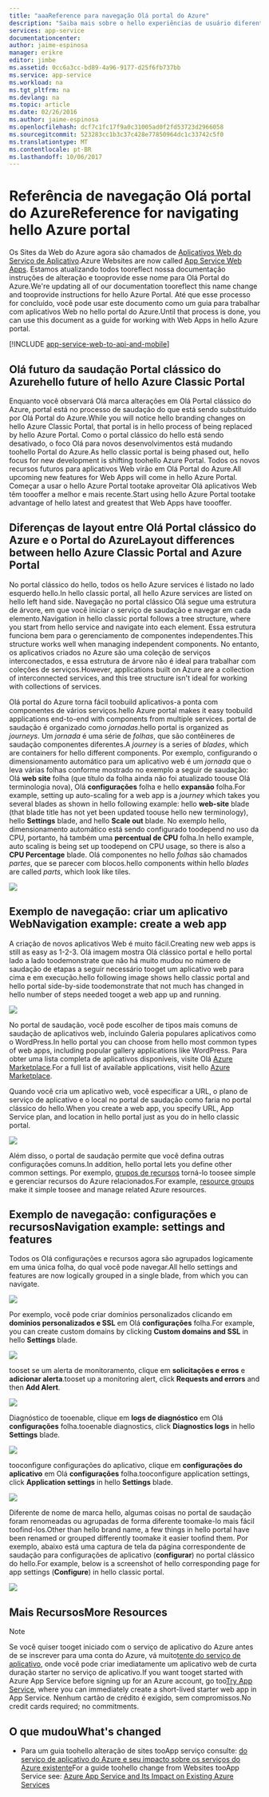```yaml
---
title: "aaaReference para navegação Olá portal do Azure"
description: "Saiba mais sobre o hello experiências de usuário diferente para Web do serviço de aplicativo entre o portal de gerenciamento hello e hello Portal do Azure"
services: app-service
documentationcenter: 
author: jaime-espinosa
manager: erikre
editor: jimbe
ms.assetid: 0cc6a3cc-bd89-4a96-9177-d25f6fb737bb
ms.service: app-service
ms.workload: na
ms.tgt_pltfrm: na
ms.devlang: na
ms.topic: article
ms.date: 02/26/2016
ms.author: jaime-espinosa
ms.openlocfilehash: dcf7c1fc17f9a0c31005ad0f2fd53723d2966058
ms.sourcegitcommit: 523283cc1b3c37c428e77850964dc1c33742c5f0
ms.translationtype: MT
ms.contentlocale: pt-BR
ms.lasthandoff: 10/06/2017
---
```

# <a name="reference-for-navigating-hello-azure-portal"></a><span data-ttu-id="a21c7-103">Referência de navegação Olá portal do Azure</span><span class="sxs-lookup"><span data-stu-id="a21c7-103">Reference for navigating hello Azure portal</span></span>
<span data-ttu-id="a21c7-104">Os Sites da Web do Azure agora são chamados de [Aplicativos Web do Serviço de Aplicativo](http://go.microsoft.com/fwlink/?LinkId=529714).</span><span class="sxs-lookup"><span data-stu-id="a21c7-104">Azure Websites are now called [App Service Web Apps](http://go.microsoft.com/fwlink/?LinkId=529714).</span></span> <span data-ttu-id="a21c7-105">Estamos atualizando todos tooreflect nossa documentação instruções de alteração e tooprovide esse nome para Olá Portal do Azure.</span><span class="sxs-lookup"><span data-stu-id="a21c7-105">We're updating all of our documentation tooreflect this name change and tooprovide instructions for hello Azure Portal.</span></span> <span data-ttu-id="a21c7-106">Até que esse processo for concluído, você pode usar este documento como um guia para trabalhar com aplicativos Web no hello portal do Azure.</span><span class="sxs-lookup"><span data-stu-id="a21c7-106">Until that process is done, you can use this document as a guide for working with Web Apps in hello Azure portal.</span></span>

[!INCLUDE [app-service-web-to-api-and-mobile](../../includes/app-service-web-to-api-and-mobile.md)]

## <a name="hello-future-of-hello-azure-classic-portal"></a><span data-ttu-id="a21c7-107">Olá futuro da saudação Portal clássico do Azure</span><span class="sxs-lookup"><span data-stu-id="a21c7-107">hello future of hello Azure Classic Portal</span></span>
<span data-ttu-id="a21c7-108">Enquanto você observará Olá marca alterações em Olá Portal clássico do Azure, portal está no processo de saudação do que está sendo substituído por Olá Portal do Azure.</span><span class="sxs-lookup"><span data-stu-id="a21c7-108">While you will notice hello branding changes on hello Azure Classic Portal, that portal is in hello process of being replaced by hello Azure Portal.</span></span> <span data-ttu-id="a21c7-109">Como o portal clássico do hello está sendo desativado, o foco Olá para novos desenvolvimentos está mudando toohello Portal do Azure.</span><span class="sxs-lookup"><span data-stu-id="a21c7-109">As hello classic portal is being phased out, hello focus for new development is shifting toohello Azure Portal.</span></span> <span data-ttu-id="a21c7-110">Todos os novos recursos futuros para aplicativos Web virão em Olá Portal do Azure.</span><span class="sxs-lookup"><span data-stu-id="a21c7-110">All upcoming new features for Web Apps will come in hello Azure Portal.</span></span> <span data-ttu-id="a21c7-111">Começar a usar o hello Azure Portal tootake aproveitar Olá aplicativos Web têm toooffer a melhor e mais recente.</span><span class="sxs-lookup"><span data-stu-id="a21c7-111">Start using hello Azure Portal tootake advantage of hello latest and greatest that Web Apps have toooffer.</span></span>

## <a name="layout-differences-between-hello-azure-classic-portal-and-azure-portal"></a><span data-ttu-id="a21c7-112">Diferenças de layout entre Olá Portal clássico do Azure e o Portal do Azure</span><span class="sxs-lookup"><span data-stu-id="a21c7-112">Layout differences between hello Azure Classic Portal and Azure Portal</span></span>
<span data-ttu-id="a21c7-113">No portal clássico do hello, todos os hello Azure services é listado no lado esquerdo hello.</span><span class="sxs-lookup"><span data-stu-id="a21c7-113">In hello classic portal, all hello Azure services are listed on hello left hand side.</span></span> <span data-ttu-id="a21c7-114">Navegação no portal clássico Olá segue uma estrutura de árvore, em que você iniciar o serviço de saudação e navegar em cada elemento.</span><span class="sxs-lookup"><span data-stu-id="a21c7-114">Navigation in hello classic portal follows a tree structure, where you start from hello service and navigate into each element.</span></span> <span data-ttu-id="a21c7-115">Essa estrutura funciona bem para o gerenciamento de componentes independentes.</span><span class="sxs-lookup"><span data-stu-id="a21c7-115">This structure works well when managing independent components.</span></span> <span data-ttu-id="a21c7-116">No entanto, os aplicativos criados no Azure são uma coleção de serviços interconectados, e essa estrutura de árvore não é ideal para trabalhar com coleções de serviços.</span><span class="sxs-lookup"><span data-stu-id="a21c7-116">However, applications built on Azure are a collection of interconnected services, and this tree structure isn't ideal for working with collections of services.</span></span> 

<span data-ttu-id="a21c7-117">Olá portal do Azure torna fácil toobuild aplicativos-a ponta com componentes de vários serviços.</span><span class="sxs-lookup"><span data-stu-id="a21c7-117">hello Azure portal makes it easy toobuild applications end-to-end with components from multiple services.</span></span> <span data-ttu-id="a21c7-118">portal de saudação é organizado como *jornadas*.</span><span class="sxs-lookup"><span data-stu-id="a21c7-118">hello portal is organized as *journeys*.</span></span> <span data-ttu-id="a21c7-119">Um *jornada* é uma série de *folhas*, que são contêineres de saudação componentes diferentes.</span><span class="sxs-lookup"><span data-stu-id="a21c7-119">A *journey* is a series of *blades*, which are containers for hello different components.</span></span> <span data-ttu-id="a21c7-120">Por exemplo, configurando o dimensionamento automático para um aplicativo web é um *jornada* que o leva várias folhas conforme mostrado no exemplo a seguir de saudação: Olá **web site** folha (que título da folha ainda não foi atualizado toouse Olá terminologia nova), Olá **configurações** folha e hello **expansão** folha.</span><span class="sxs-lookup"><span data-stu-id="a21c7-120">For example, setting up auto-scaling for a web app is a *journey* which takes you several blades as shown in hello following example: hello **web-site** blade (that blade title has not yet been updated toouse hello new terminology), hello **Settings** blade, and hello **Scale out** blade.</span></span> <span data-ttu-id="a21c7-121">No exemplo hello, dimensionamento automático está sendo configurado toodepend no uso da CPU, portanto, há também uma **percentual de CPU** folha.</span><span class="sxs-lookup"><span data-stu-id="a21c7-121">In hello example, auto scaling is being set up toodepend on CPU usage, so there is also a **CPU Percentage** blade.</span></span> <span data-ttu-id="a21c7-122">Olá componentes no hello *folhas* são chamados *partes*, que se parecer com blocos.</span><span class="sxs-lookup"><span data-stu-id="a21c7-122">hello components within hello *blades* are called *parts*, which look like tiles.</span></span> 

![](./media/app-service-web-app-azure-portal/AutoScaling.png)

## <a name="navigation-example-create-a-web-app"></a><span data-ttu-id="a21c7-123">Exemplo de navegação: criar um aplicativo Web</span><span class="sxs-lookup"><span data-stu-id="a21c7-123">Navigation example: create a web app</span></span>
<span data-ttu-id="a21c7-124">A criação de novos aplicativos Web é muito fácil.</span><span class="sxs-lookup"><span data-stu-id="a21c7-124">Creating new web apps is still as easy as 1-2-3.</span></span> <span data-ttu-id="a21c7-125">Olá imagem mostra Olá clássico portal e hello portal lado a lado toodemonstrate que não há muito mudou no número de saudação de etapas a seguir necessário tooget um aplicativo web para cima e em execução.</span><span class="sxs-lookup"><span data-stu-id="a21c7-125">hello following image shows hello classic portal and hello portal side-by-side toodemonstrate that not much has changed in hello number of steps needed tooget a web app up and running.</span></span> 

![](./media/app-service-web-app-azure-portal/CreateWebApp.png)

<span data-ttu-id="a21c7-126">No portal de saudação, você pode escolher de tipos mais comuns de saudação de aplicativos web, incluindo Galeria populares aplicativos como o WordPress.</span><span class="sxs-lookup"><span data-stu-id="a21c7-126">In hello portal you can choose from hello most common types of web apps, including popular gallery applications like WordPress.</span></span> <span data-ttu-id="a21c7-127">Para obter uma lista completa de aplicativos disponíveis, visite Olá [Azure Marketplace].</span><span class="sxs-lookup"><span data-stu-id="a21c7-127">For a full list of available applications, visit hello [Azure Marketplace].</span></span>

<span data-ttu-id="a21c7-128">Quando você cria um aplicativo web, você especificar a URL, o plano de serviço de aplicativo e o local no portal de saudação como faria no portal clássico do hello.</span><span class="sxs-lookup"><span data-stu-id="a21c7-128">When you create a web app, you specify URL, App Service plan, and location in hello portal just as you do in hello classic portal.</span></span> 

![](./media/app-service-web-app-azure-portal/CreateWebAppSettings.png)

<span data-ttu-id="a21c7-129">Além disso, o portal de saudação permite que você defina outras configurações comuns.</span><span class="sxs-lookup"><span data-stu-id="a21c7-129">In addition, hello portal lets you define other common settings.</span></span> <span data-ttu-id="a21c7-130">Por exemplo, [grupos de recursos](../azure-resource-manager/resource-group-overview.md) torná-lo toosee simple e gerenciar recursos do Azure relacionados.</span><span class="sxs-lookup"><span data-stu-id="a21c7-130">For example, [resource groups](../azure-resource-manager/resource-group-overview.md) make it simple toosee and manage related Azure resources.</span></span> 

## <a name="navigation-example-settings-and-features"></a><span data-ttu-id="a21c7-131">Exemplo de navegação: configurações e recursos</span><span class="sxs-lookup"><span data-stu-id="a21c7-131">Navigation example: settings and features</span></span>
<span data-ttu-id="a21c7-132">Todos os Olá configurações e recursos agora são agrupados logicamente em uma única folha, do qual você pode navegar.</span><span class="sxs-lookup"><span data-stu-id="a21c7-132">All hello settings and features are now logically grouped in a single blade, from which you can navigate.</span></span>

![](./media/app-service-web-app-azure-portal/WebAppSettings.png)

<span data-ttu-id="a21c7-133">Por exemplo, você pode criar domínios personalizados clicando em **domínios personalizados e SSL** em Olá **configurações** folha.</span><span class="sxs-lookup"><span data-stu-id="a21c7-133">For example, you can create custom domains by clicking **Custom domains and SSL** in hello **Settings** blade.</span></span>

![](./media/app-service-web-app-azure-portal/ConfigureWebApp.png)

<span data-ttu-id="a21c7-134">tooset se um alerta de monitoramento, clique em **solicitações e erros** e **adicionar alerta**.</span><span class="sxs-lookup"><span data-stu-id="a21c7-134">tooset up a monitoring alert, click **Requests and errors** and then **Add Alert**.</span></span>

![](./media/app-service-web-app-azure-portal/Monitoring.png)

<span data-ttu-id="a21c7-135">Diagnóstico de tooenable, clique em **logs de diagnóstico** em Olá **configurações** folha.</span><span class="sxs-lookup"><span data-stu-id="a21c7-135">tooenable diagnostics, click **Diagnostics logs** in hello **Settings** blade.</span></span>

![](./media/app-service-web-app-azure-portal/Diagnostics.png)

<span data-ttu-id="a21c7-136">tooconfigure configurações do aplicativo, clique em **configurações do aplicativo** em Olá **configurações** folha.</span><span class="sxs-lookup"><span data-stu-id="a21c7-136">tooconfigure application settings, click **Application settings** in hello **Settings** blade.</span></span> 

![](./media/app-service-web-app-azure-portal/AppSettingsPreview.png)

<span data-ttu-id="a21c7-137">Diferente de nome de marca hello, algumas coisas no portal de saudação foram renomeadas ou agrupadas de forma diferente toomake-lo mais fácil toofind-los.</span><span class="sxs-lookup"><span data-stu-id="a21c7-137">Other than hello brand name, a few things in hello portal have been renamed or grouped differently toomake it easier toofind them.</span></span> <span data-ttu-id="a21c7-138">Por exemplo, abaixo está uma captura de tela da página correspondente de saudação para configurações de aplicativo (**configurar**) no portal clássico do hello.</span><span class="sxs-lookup"><span data-stu-id="a21c7-138">For example, below is a screenshot of hello corresponding page for app settings (**Configure**) in hello classic portal.</span></span>

![](./media/app-service-web-app-azure-portal/AppSettings.png)

## <a name="more-resources"></a><span data-ttu-id="a21c7-139">Mais Recursos</span><span class="sxs-lookup"><span data-stu-id="a21c7-139">More Resources</span></span>
[Azure Portal]: https://portal.azure.com
[Azure Marketplace]: /marketplace/

> [!NOTE]
> <span data-ttu-id="a21c7-141">Se você quiser tooget iniciado com o serviço de aplicativo do Azure antes de se inscrever para uma conta do Azure, vá muito[tente do serviço de aplicativo](https://azure.microsoft.com/try/app-service/), onde você pode criar imediatamente um aplicativo web de curta duração starter no serviço de aplicativo.</span><span class="sxs-lookup"><span data-stu-id="a21c7-141">If you want tooget started with Azure App Service before signing up for an Azure account, go too[Try App Service](https://azure.microsoft.com/try/app-service/), where you can immediately create a short-lived starter web app in App Service.</span></span> <span data-ttu-id="a21c7-142">Nenhum cartão de crédito é exigido, sem compromissos.</span><span class="sxs-lookup"><span data-stu-id="a21c7-142">No credit cards required; no commitments.</span></span>
> 
> 

## <a name="whats-changed"></a><span data-ttu-id="a21c7-143">O que mudou</span><span class="sxs-lookup"><span data-stu-id="a21c7-143">What's changed</span></span>
* <span data-ttu-id="a21c7-144">Para um guia toohello alteração de sites tooApp serviço consulte: [do serviço de aplicativo do Azure e seu impacto sobre os serviços do Azure existente](http://go.microsoft.com/fwlink/?LinkId=529714)</span><span class="sxs-lookup"><span data-stu-id="a21c7-144">For a guide toohello change from Websites tooApp Service see: [Azure App Service and Its Impact on Existing Azure Services](http://go.microsoft.com/fwlink/?LinkId=529714)</span></span>

